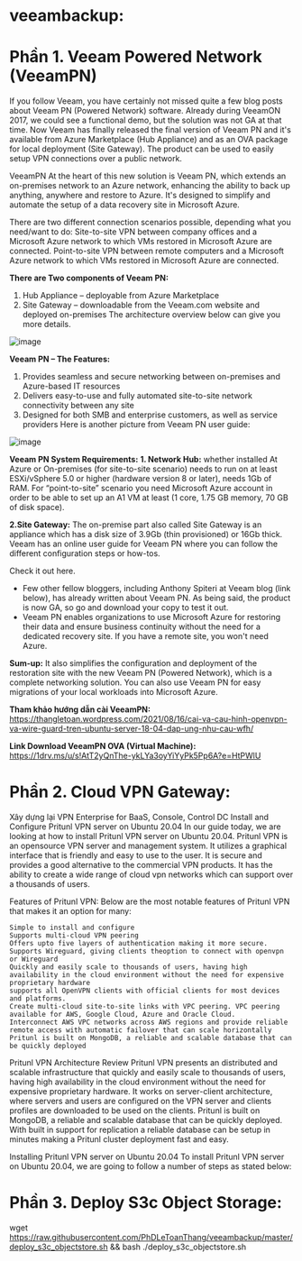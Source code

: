 # veeambackup:

#  Phần 1. Veeam Powered Network (VeeamPN)
If you follow Veeam, you have certainly not missed quite a few blog posts about Veeam PN (Powered Network) software. Already during VeeamON 2017, we could see a functional demo, but the solution was not GA at that time. Now Veeam has finally released the final version of Veeam PN and it's available from Azure Marketplace (Hub Appliance) and as an OVA package for local deployment (Site Gateway).
The product can be used to easily setup VPN connections over a public network.

VeeamPN At the heart of this new solution is Veeam PN, which extends an on-premises network to an Azure network, enhancing the ability to back up anything, anywhere and restore to Azure. It's designed to simplify and automate the setup of a data recovery site in Microsoft Azure.

There are two different connection scenarios possible, depending what you need/want to do:
    Site-to-site VPN between company offices and a Microsoft Azure network to which VMs restored in Microsoft Azure are connected.
    Point-to-site VPN between remote computers and a Microsoft Azure network to which VMs restored in Microsoft Azure are connected.

**There are Two components of Veeam PN:**
1. Hub Appliance – deployable from Azure Marketplace
2. Site Gateway –  downloadable from the Veeam.com website and deployed on-premises
The architecture overview below can give you more details.

![image](https://user-images.githubusercontent.com/106635733/207789463-6a9595e3-a225-4f8b-b1cd-9d734d737a5a.png)

**Veeam PN – The Features:**
1. Provides seamless and secure networking between on-premises and Azure-based IT resources
2. Delivers easy-to-use and fully automated site-to-site network connectivity between any site
3. Designed for both SMB and enterprise customers, as well as service providers
Here is another picture from Veeam PN user guide:

![image](https://user-images.githubusercontent.com/106635733/207789750-7feb6230-01e1-43cf-961b-1484ffc4a36e.png)

**Veeam PN System Requirements:**
**1. Network Hub:**
  whether installed At Azure or On-premises (for site-to-site scenario) needs to run on at least ESXi/vSphere 5.0 or higher (hardware version 8 or later), needs 1Gb of RAM. For “point-to-site” scenario you need Microsoft Azure account in order to be able to set up an A1 VM at least (1 core, 1.75 GB memory, 70 GB of disk space).

**2.Site Gateway:**
 The on-premise part also called Site Gateway is an appliance which has a disk size of 3.9Gb (thin provisioned) or 16Gb thick.
Veeam has an online user guide for Veeam PN where you can follow the different configuration steps or how-tos.

Check it out here.
- Few other fellow bloggers, including Anthony Spiteri at Veeam blog (link below), has already written about Veeam PN. As being said, the product is now GA, so go and download your copy to test it out.
- Veeam PN enables organizations to use Microsoft Azure for restoring their data and ensure business continuity without the need for a dedicated recovery site. If you have a remote site, you won't need Azure.

**Sum-up:**
It also simplifies the configuration and deployment of the restoration site with the new Veeam PN (Powered Network), which is a complete networking solution. You can also use Veeam PN for easy migrations of your local workloads into Microsoft Azure.

**Tham khảo hướng dẫn cài VeeamPN:**
https://thangletoan.wordpress.com/2021/08/16/cai-va-cau-hinh-openvpn-va-wire-guard-tren-ubuntu-server-18-04-dap-ung-nhu-cau-wfh/


**Link Download VeeamPN OVA (Virtual Machine):**
https://1drv.ms/u/s!AtT2yQnThe-ykLYa3oyYiYyPk5Pp6A?e=HtPWlU

#  Phần 2. Cloud VPN Gateway:
   Xây dựng lại VPN Enterprise for BaaS, Console, Control DC
   Install and Configure Pritunl VPN server on Ubuntu 20.04
In our guide today, we are looking at how to install Pritunl VPN server on Ubuntu 20.04. Pritunl VPN is an opensource VPN server and management system. It utilizes a graphical interface that is friendly and easy to use to the user. It is secure and provides a good alternative to the commercial VPN products. It has the ability to create a wide range of cloud vpn networks which can support over a thousands of users.

Features of Pritunl VPN:
Below are the most notable features of Pritunl VPN that makes it an option for many:

    Simple to install and configure
    Supports multi-cloud VPN peering
    Offers upto five layers of authentication making it more secure.
    Supports Wireguard, giving clients theoption to connect with openvpn or Wireguard
    Quickly and easily scale to thousands of users, having high availability in the cloud environment without the need for expensive proprietary hardware
    supports all OpenVPN clients with official clients for most devices and platforms.
    Create multi-cloud site-to-site links with VPC peering. VPC peering available for AWS, Google Cloud, Azure and Oracle Cloud.
    Interconnect AWS VPC networks across AWS regions and provide reliable remote access with automatic failover that can scale horizontally
    Pritunl is built on MongoDB, a reliable and scalable database that can be quickly deployed

Pritunl VPN Architecture Review
Pritunl VPN presents an distributed and scalable infrastructure that quickly and easily scale to thousands of users, having high availability in the cloud environment without the need for expensive proprietary hardware. It works on server-client architecture, where servers and users are configured on the VPN server and clients profiles are downloaded to be used on the clients.
Pritunl is built on MongoDB, a reliable and scalable database that can be quickly deployed. With built in support for replication a reliable database can be setup in minutes making a Pritunl cluster deployment fast and easy.

Installing Pritunl VPN server on Ubuntu 20.04
To install Pritunl VPN server on Ubuntu 20.04, we are going to follow a number of steps as stated below:
#  Phần 3. Deploy S3c Object Storage:
wget https://raw.githubusercontent.com/PhDLeToanThang/veeambackup/master/deploy_s3c_objectstore.sh && bash ./deploy_s3c_objectstore.sh

